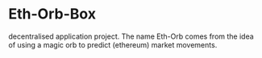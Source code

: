 # Eth-Orb-Box

decentralised application project. The name Eth-Orb comes from the idea of using a magic orb to predict (ethereum) market movements.
